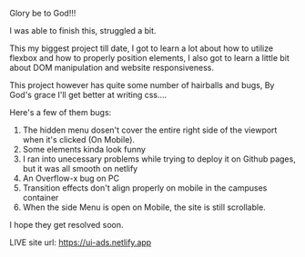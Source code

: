 Glory be to God!!!

I was able to finish this, struggled a bit.

This my biggest project till date, I got to learn a lot about how to utilize flexbox and how to properly position elements, I also got to learn a little bit about DOM manipulation and website responsiveness.

This project however has quite some number of hairballs and bugs, By God's grace I'll get better at writing css....

Here's a few of them bugs:
1. The hidden menu dosen't cover the entire right side of the viewport when it's clicked (On Mobile).
2. Some elements kinda look funny
3. I ran into unecessary problems while trying to deploy it on Github pages, but it was all smooth on netlify
4. An Overflow-x bug on PC
5. Transition effects don't align properly on mobile in the campuses container
6. When the side Menu is open on Mobile, the site is still scrollable.

I hope they get resolved soon.

LIVE site url:
https://ui-ads.netlify.app
